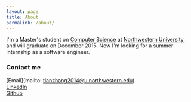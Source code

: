 ```yaml
---
layout: page
title: About
permalink: /about/
---
```


I'm a Master's student on [Computer Science](http://www.eecs.northwestern.edu/) at [Northwestern University](http://www.northwestern.edu/), and will graduate on December 2015. Now I'm looking for a summer internship as a software engineer.

### Contact me
[Email](mailto: tianzhang2014@u.northwestern.edu)  
[LinkedIn](https://www.linkedin.com/in/zhtiansweet)  
[Github](https://github.com/zhtiansweet/ProjectList/blob/master/ProjectList.md)
